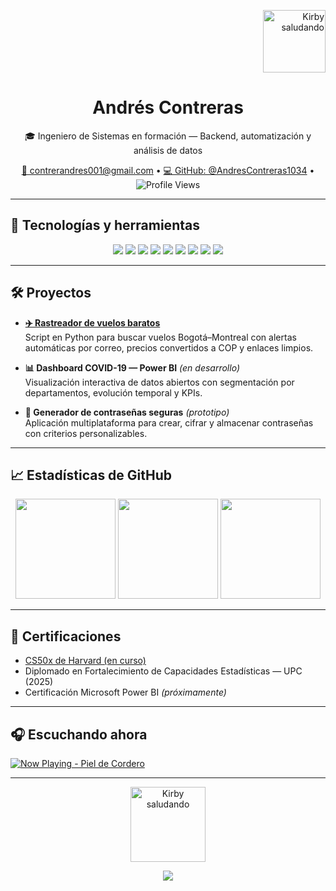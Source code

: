 <!-- Kirby en la esquina superior derecha -->
<p align="right">
  <img src="https://i.postimg.cc/FKJjwZMF/kirby-corner.png" width="100px" alt="Kirby saludando" />
</p>

<h1 align="center">Andrés Contreras</h1>
<p align="center">
  🎓 Ingeniero de Sistemas en formación — Backend, automatización y análisis de datos
</p>

<p align="center">
  <a href="mailto:contrerandres001@gmail.com">📧 contrerandres001@gmail.com</a> • 
  <a href="https://github.com/AndresContreras1034">💻 GitHub: @AndresContreras1034</a> • 
  <img src="https://komarev.com/ghpvc/?username=AndresContreras1034&label=Profile%20views&color=grey&style=flat" alt="Profile Views"/>
</p>

---

## 🚀 Tecnologías y herramientas

<p align="center">
  <img src="https://img.shields.io/badge/Python-black?style=flat&logo=python&logoColor=white" />
  <img src="https://img.shields.io/badge/Java-black?style=flat&logo=java&logoColor=white" />
  <img src="https://img.shields.io/badge/JavaScript-black?style=flat&logo=javascript&logoColor=white" />
  <img src="https://img.shields.io/badge/Git-black?style=flat&logo=git&logoColor=white" />
  <img src="https://img.shields.io/badge/MySQL-black?style=flat&logo=mysql&logoColor=white" />
  <img src="https://img.shields.io/badge/SQLite-black?style=flat&logo=sqlite&logoColor=white" />
  <img src="https://img.shields.io/badge/Spring_Boot-black?style=flat&logo=springboot&logoColor=white" />
  <img src="https://img.shields.io/badge/Arduino-black?style=flat&logo=arduino&logoColor=white" />
  <img src="https://img.shields.io/badge/Matlab-black?style=flat&logo=mathworks&logoColor=white" />
</p>

---

## 🛠️ Proyectos

- **[✈️ Rastreador de vuelos baratos](https://github.com/AndresContreras1034/rastreador_vuelos)**  
  Script en Python para buscar vuelos Bogotá–Montreal con alertas automáticas por correo, precios convertidos a COP y enlaces limpios.

- **📊 Dashboard COVID-19 — Power BI** *(en desarrollo)*  
  Visualización interactiva de datos abiertos con segmentación por departamentos, evolución temporal y KPIs.

- **🔐 Generador de contraseñas seguras** *(prototipo)*  
  Aplicación multiplataforma para crear, cifrar y almacenar contraseñas con criterios personalizables.

---

## 📈 Estadísticas de GitHub

<p align="center">
  <img height="160" src="https://github-readme-stats.vercel.app/api?username=AndresContreras1034&show_icons=true&theme=dark&include_all_commits=true&count_private=true&hide_title=true" />
  <img height="160" src="https://github-readme-streak-stats.herokuapp.com/?user=AndresContreras1034&theme=dark&hide_title=true" />
  <img height="160" src="https://github-readme-stats.vercel.app/api/top-langs/?username=AndresContreras1034&layout=compact&theme=dark&hide_title=true" />
</p>

---

## 🧾 Certificaciones

- [CS50x de Harvard (en curso)](https://cs50.harvard.edu/x/)
- Diplomado en Fortalecimiento de Capacidades Estadísticas — UPC (2025)
- Certificación Microsoft Power BI *(próximamente)*

---

## 🎧 Escuchando ahora

[![Now Playing - Piel de Cordero](https://img.shields.io/badge/Now_Playing-Piel_de_Cordero-black?style=for-the-badge&logo=spotify&logoColor=1DB954)](https://open.spotify.com/track/7pofG9kjEbLdaY3OkqP25m)

---

<!-- Snake animation (requiere acción previa en GitHub Actions) -->
<!--
![snake gif](https://github.com/AndresContreras1034/AndresContreras1034/blob/output/github-contribution-grid-snake.svg)
-->

<p align="center">
  <img src="https://media.tenor.com/SVbG3gqVMBgAAAAj/kirby-wave.gif" width="120px" alt="Kirby saludando" />
</p>

<div align="center">
  <img src="https://capsule-render.vercel.app/api?type=waving&color=gradient&height=120&section=footer"/>
</div>
